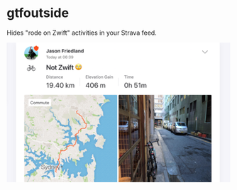 # gtfoutside

Hides "rode on Zwift" activities in your Strava feed.

![Screenshot](https://raw.githubusercontent.com/jasonfriedland/gtfoutside/master/screenshot-1280x800.png)
